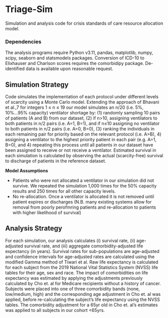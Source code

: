 # Triage-Sim
Simulation and analysis code for crisis standards of care resource allocation model.

### Dependencies
The analysis programs require Python v3.11, pandas, matplotlib, numpy, scipy, seaborn and statsmodels packages. Conversion of ICD-10 to Elixhauser and Charlson scores requires the comorbidipy package. De-identified data is available upon reasonable request.

## Simulation Strategy
Code simulates the implementation of each protocol under different levels of scarcity using a Monte Carlo model. Extending the approach of Bhavani et al.,7 for integers 1 ≤ n ≤ 19 our model simulates an n/20 (i.e. 5%, 10%...95% capacity) ventilator shortage by: (1) randomly sampling 10 pairs of patients (A and B) from our dataset, (2) if n>10, assigning ventilators to both patients in n/2 pairs (i.e. A=1, B=1), and if n≤10 assigning no ventilator to both patients in n/2 pairs (i.e. A=0, B=0), (3) ranking the individuals in each remaining pair for priority based on the relevant protocol (i.e. A>B), 4) assigning a ventilator to the highest priority patient in each pair (e.g. A=1, B=0), and 4) repeating this process until all patients in our dataset have been assigned to receive or not receive a ventilator. Estimated survival in each simulation is calculated by observing the actual (scarcity-free) survival to discharge of patients in the reference dataset. 

**Model Assumptions**
 - Patients who were not allocated a ventilator in our simulation did not survive. We repeated the simulation 1,000 times for the 50% capacity results and 250 times for all other capacity levels.
 - No re-allocation. Once a ventilator is allocated it is not removed until patient expires or discharges (N.B. many existing systems allow for removal from poorly perofmring patients and re-allocation to patients with higher likelihood of survival)

## Analysis Strategy
For each simulation, our analysis calculates (i) survival rate, (ii) age-adjusted survival rate, and (iii) aggregate comorbidity-adjusted life expectancy (in years). Survival rates for sub-populations are age-adjusted and confidence intervals for age-adjusted rates are calculated using the modified Gamma method of Tiwari et al. Raw life expectancy is calculated for each subject from the 2019 National Vital Statistics System (NVSS) life tables for their age, sex and race. The impact of comorbidities on life expectancy was estimated by applying the adjustments previously calculated by Cho et. al for Medicare recipients without a history of cancer. Subjects were placed into one of three comorbidity bands (none, low/medium, high) and the corresponding age adjustment in Cho et. al was applied, before re-calculating the subject’s life expectancy using the NVSS tables. The comorbidity adjustment for a 65yr old in Cho et. al’s estimates was applied to all subjects in our cohort <65yrs.
